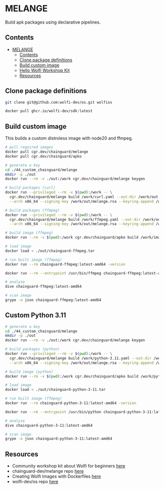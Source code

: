 # MELANGE

Build apk packages using declarative pipelines.  

## Contents

- [MELANGE](#melange)
  - [Contents](#contents)
  - [Clone package definitions](#clone-package-definitions)
  - [Build custom image](#build-custom-image)
  - [Hello Wolfi Workshop Kit](#hello-wolfi-workshop-kit)
  - [Resources](#resources)

## Clone package definitions

```sh
git clone git@github.com:wolfi-dev/os.git wolfios

docker pull ghcr.io/wolfi-dev/sdk:latest
```

## Build custom image

This builds a custom distroless image with node20 and ffmpeg.  

```sh
# pull required images
docker pull cgr.dev/chainguard/melange
docker pull cgr.dev/chainguard/apko

# generate a key
cd ./44_custom_chainguard/melange
mkdir -p ./out
docker run --rm -v ./out:/work cgr.dev/chainguard/melange keygen

# build packages (curl)
docker run --privileged --rm -v $(pwd):/work -- \
  cgr.dev/chainguard/melange build /work/curl.yaml --out-dir /work/out \
  --arch x86_64 --signing-key /work/out/melange.rsa --keyring-append /work/out/melange.rsa.pub

# build packages (ffmpeg)
docker run --privileged --rm -v $(pwd):/work -- \
  cgr.dev/chainguard/melange build /work/ffmpeg.yaml --out-dir /work/out \
  --arch x86_64 --signing-key /work/out/melange.rsa --keyring-append /work/out/melange.rsa.pub

# build image (ffmpeg)
docker run --rm -v $(pwd):/work cgr.dev/chainguard/apko build /work/image-ffmpeg.yaml chainguard-ffmpeg:latest /work/out/chainguard-ffmpeg.tar -k /work/out/melange.rsa.pub 

# load image
docker load < ./out/chainguard-ffmpeg.tar

# run built image (ffmpeg)
docker run --rm chainguard-ffmpeg:latest-amd64 -version

docker run --rm --entrypoint /usr/bin/ffmpeg chainguard-ffmpeg:latest-amd64 -version

# analyse
dive chainguard-ffmpeg:latest-amd64

# scan image
grype -o json chainguard-ffmpeg:latest-amd64
```

## Custom Python 3.11

```sh
# generate a key
cd ./44_custom_chainguard/melange
mkdir -p ./out
docker run --rm -v ./out:/work cgr.dev/chainguard/melange keygen

# build packages (python)
docker run --privileged --rm -v $(pwd):/work -- \
  cgr.dev/chainguard/melange build /work/python-3.11.yaml --out-dir /work/out \
  --arch x86_64 --signing-key /work/out/melange.rsa --keyring-append /work/out/melange.rsa.pub

# build image (python)
docker run --rm -v $(pwd):/work cgr.dev/chainguard/apko build /work/python-3.11.yaml chainguard-python-3-11:latest /work/out/chainguard-python-3-11.tar -k /work/out/melange.rsa.pub 

# load image
docker load < ./out/chainguard-python-3-11.tar

# run built image (ffmpeg)
docker run --rm chainguard-python-3-11:latest-amd64 -version

docker run --rm --entrypoint /usr/bin/python chainguard-python-3-11:latest-amd64 -version

# analyse
dive chainguard-python-3-11:latest-amd64

# scan image
grype -o json chainguard-python-3-11:latest-amd64
```

## Resources

- Community workshop kit about Wolfi for beginners [here](https://edu.chainguard.dev/open-source/wolfi/hello-wolfi/)  
- chainguard-dev/melange repo [here](https://github.com/chainguard-dev/melange)
- Creating Wolfi Images with Dockerfiles [here](https://edu.chainguard.dev/open-source/wolfi/wolfi-with-dockerfiles/)  
- wolfi-dev/os repo [here](https://github.com/wolfi-dev/os)
